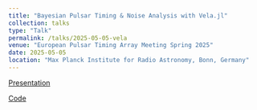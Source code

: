 ```yaml
---
title: "Bayesian Pulsar Timing & Noise Analysis with Vela.jl"
collection: talks
type: "Talk"
permalink: /talks/2025-05-05-vela
venue: "European Pulsar Timing Array Meeting Spring 2025"
date: 2025-05-05
location: "Max Planck Institute for Radio Astronomy, Bonn, Germany"
---
```


[Presentation](http://dx.doi.org/10.13140/RG.2.2.28578.13769)

[Code](https://github.com/abhisrkckl/Vela.jl/blob/afe5b8497ad4a53016e28f2be2416f4163642e22/pyvela/examples/vela-demo.ipynb)